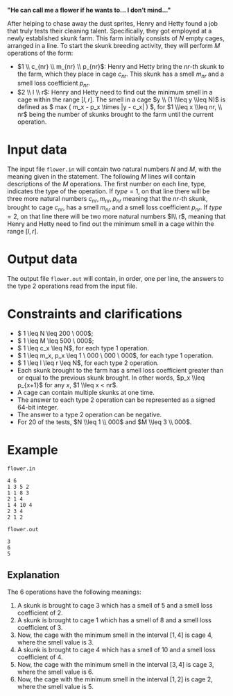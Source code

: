 **"He can call me a flower if he wants to... I don’t mind..."**

After helping to chase away the dust sprites, Henry and Hetty found a job that truly tests their cleaning talent. Specifically, they got employed at a newly established skunk farm. This farm initially consists of $N$ empty cages, arranged in a line. To start the skunk breeding activity, they will perform $M$ operations of the form:
* $1 \\ c_{nr} \\ m_{nr} \\ p_{nr}$: Henry and Hetty bring the $nr$-th skunk to the farm, which they place in cage $c_{nr}$. This skunk has a smell $m_{nr}$ and a smell loss coefficient $p_{nr}$.
* $2 \\ l \\ r$: Henry and Hetty need to find out the minimum smell in a cage within the range $[l, r]$. The smell in a cage $y \\ (1 \\leq y \\leq N)$ is defined as $ max ( m_x - p_x \\times |y - c_x| ) $, for $1 \\leq x \\leq nr, \\ nr$ being the number of skunks brought to the farm until the current operation.

# Input data

The input file `flower.in` will contain two natural numbers $N$ and $M$, with the meaning given in the statement. The following $M$ lines will contain descriptions of the $M$ operations. The first number on each line, type, indicates the type of the operation. If $type = 1$, on that line there will be three more natural numbers $c_{nr}, m_{nr}, p_{nr}$ meaning that the $nr$-th skunk, brought to cage $c_{nr}$, has a smell $m_{nr}$ and a smell loss coefficient $p_{nr}$. If $type = 2$, on that line there will be two more natural numbers $l\\ r$, meaning that Henry and Hetty need to find out the minimum smell in a cage within the range $[l, r]$.

# Output data

The output file `flower.out` will contain, in order, one per line, the answers to the type $2$ operations read from the input file.

# Constraints and clarifications

* $ 1 \\leq N \\leq 200 \\ 000$;
* $ 1 \\leq M \\leq 500 \\ 000$;
* $ 1 \\leq c_x \\leq N$, for each type $1$ operation.
* $ 1 \\leq m_x, p_x \\leq 1 \\ 000 \\ 000 \\ 000$, for each type $1$ operation.
* $ 1 \\leq l \\leq r \\leq N$, for each type $2$ operation.
* Each skunk brought to the farm has a smell loss coefficient greater than or equal to the previous skunk brought. In other words, $p_x \\leq p_{x+1}$ for any $x$, $1 \\leq x < nr$.
* A cage can contain multiple skunks at one time.
* The answer to each type $2$ operation can be represented as a signed $64$-bit integer.
* The answer to a type $2$ operation can be negative.
* For $20%$ of the tests, $N \\leq 1 \\ 000$ and $M \\leq 3 \\ 000$.

# Example

`flower.in`
```
4 6
1 3 5 2
1 1 8 3
2 1 4
1 4 10 4
2 3 4
2 1 2
```

`flower.out`
```
3
6
5
```

## Explanation

The $6$ operations have the following meanings:

1. A skunk is brought to cage $3$ which has a smell of $5$ and a smell loss coefficient of $2$.
2. A skunk is brought to cage $1$ which has a smell of $8$ and a smell loss coefficient of $3$.
3. Now, the cage with the minimum smell in the interval $[1, 4]$ is cage $4$, where the smell value is $3$.
4. A skunk is brought to cage $4$ which has a smell of $10$ and a smell loss coefficient of $4$.
5. Now, the cage with the minimum smell in the interval $[3, 4]$ is cage $3$, where the smell value is $6$.
6. Now, the cage with the minimum smell in the interval $[1, 2]$ is cage $2$, where the smell value is $5$.